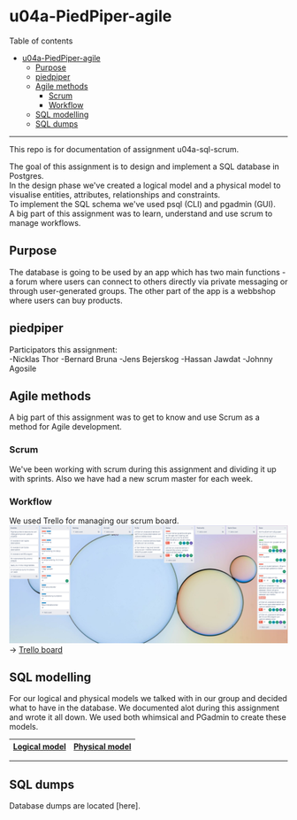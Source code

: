 # u04a-PiedPiper-agile 

Table of contents  

- [u04a-PiedPiper-agile](#u04a-sql-agile)
  - [Purpose](#purpose)
  - [piedpiper](#piedpiper)
  - [Agile methods](#agile-methods)
    - [Scrum](#scrum)
    - [Workflow](#workflow)
  - [SQL modelling](#sql-modelling)
  - [SQL dumps](#sql-dumps)

___

This repo is for documentation of assignment u04a-sql-scrum.  
  
The goal of this assignment is to design and implement a SQL database in Postgres.  
In the design phase we've created a logical model and a physical model to visualise entities, attributes, relationships and constraints.  
To implement the SQL schema we've used psql (CLI) and pgadmin (GUI).  
A big part of this assignment was to learn, understand and use scrum to manage workflows.  

## Purpose  

The database is going to be used by an app which has two main functions - a forum where users can connect to others directly via private messaging or through user-generated groups. The other part of the app is a webbshop where users can buy products.

## piedpiper 

Participators this assignment:  
-Nicklas Thor
-Bernard Bruna
-Jens Bejerskog
-Hassan Jawdat
-Johnny Agosile


## Agile methods  

A big part of this assignment was to get to know and use Scrum as a method for Agile development. 


### Scrum  

We've been working with scrum during this assignment and dividing it up with sprints. Also we have had a new scrum master for each week. 

### Workflow  

We used Trello for managing our scrum board.  
![Screenshot of our Trello board](trello.PNG)  
&rarr; [Trello board](https://trello.com/b/QheWWuGd/teamprojekt1)  

## SQL modelling  

For our logical and physical models we talked with in our group and decided what to have in the database. We documented alot during this assignment and wrote it all down. We used both whimsical and PGadmin to create these models.
  

|[Logical model](logical.PNG)|[Physical model](pgamdinerd.PNG)|
|---|---|


___

## SQL dumps  

Database dumps are located [here].